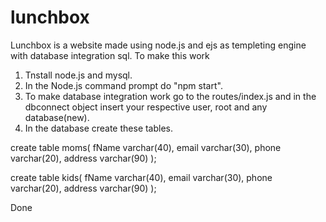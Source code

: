 # lunchbox
Lunchbox is a website made using node.js and ejs as templeting engine with database integration sql.
To make this work 
1. Tnstall node.js and mysql.<br>
2. In the Node.js command prompt do "npm start".<br>
3. To make database integration work go to the routes/index.js and in the dbconnect object insert your respective user, root and any database(new).<br>
4. In the database create these tables.

create table moms(
	fName varchar(40),
    email varchar(30),
    phone varchar(20),
    address varchar(90)
);

create table kids(
	fName varchar(40),
    email varchar(30),
    phone varchar(20),
    address varchar(90)
);

Done
